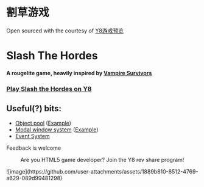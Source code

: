 # 割草游戏

Open sourced with the courtesy of [Y8游戏预览](https://zh.y8.com/games/slash_the_hordes)

# Slash The Hordes
#### A rougelite game, heavily inspired by [Vampire Survivors](https://poncle.itch.io/vampire-survivors)


### [Play Slash the Hordes on Y8](https://www.y8.com/games/slash_the_hordes)


## Useful(?) bits: 
- [Object pool](https://github.com/MartinKral/Slash-The-Hordes/blob/master/assets/Scripts/Services/ObjectPool.ts) ([Example](https://github.com/MartinKral/Slash-The-Hordes/blob/master/assets/Scripts/Game/Items/ItemSpawner.ts))
- [Modal window system](https://github.com/MartinKral/SlashTheHordes/tree/master/assets/Scripts/Services/ModalWindowSystem) ([Example](https://github.com/MartinKral/SlashTheHordes/blob/master/assets/Scripts/Game/ModalWIndows/ChestModalWindow.ts))
- [Event System](https://github.com/MartinKral/SlashTheHordes/tree/master/assets/Scripts/Services/EventSystem) 


Feedback is welcome


<p align="center">Are you HTML5 game developer? Join the Y8 rev share program!<p>
![image](https://github.com/user-attachments/assets/1889b810-8512-4769-a629-089d99481298)

